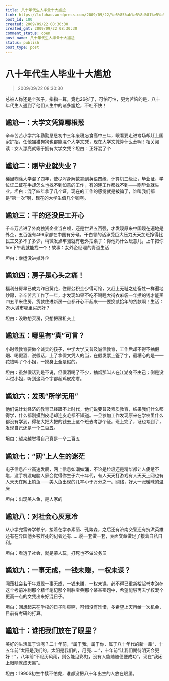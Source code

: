 ```yaml
---
title: 八十年代生人毕业十大尴尬
link: https://lufuhao.wordpress.com/2009/09/22/%e5%85%ab%e5%8d%81%e5%b9%b4%e4%bb%a3%e7%94%9f%e4%ba%ba%e6%af%95%e4%b8%9a%e5%8d%81%e5%a4%a7%e5%b0%b4%e5%b0%ac/
post_id: 180
created: 2009/09/22 08:30:30
created_gmt: 2009/09/22 08:30:30
comment_status: open
post_name: 八十年代生人毕业十大尴尬
status: publish
post_type: post
---
```


# 八十年代生人毕业十大尴尬

> 2009/09/22 08:30:30

 

总被人称还是个孩子，掐指一算，竟也26岁了，可怕可怕，更为苦恼的是，八十年代生人遇到了他们人生中的诸多尴尬，不吐不快！

## 尴尬一：大学文凭算哪根葱

辛辛苦苦小学六年勤勤恳恳初中三年废寝忘食高中三年，眼看要走进考场却赶上国家扩招，任他猫猫狗狗也都能混个大学文凭，现在大学文凭算什么葱啊！相关阅读：女人漂亮就等于拥有大学文凭？坦白：正好混了个

## 尴尬二：刚毕业就失业？

稀里糊涂大学混了四年，使尽浑身解数拿到英语四级、计算机三级证，毕业证、学位证二证在手却怎么也找不到如意的工作，有的连工作都找不到——刚毕业就失业。坦白：混了四年拿了几个证，现在的工作的感觉就是被骗了，谁叫我们都是“第一次”啊，现在的大学生值几个钱啊。

## 尴尬三：干的还没民工开心

千辛万苦进了外商独资企业当白领，还是世界五百强，才发现原来中国现在遍地是外企，五百强有499家都在中国有分号。干白领的活承受巨大压力天天加班挣得比民工又多不了多少，稍微发点牢骚就有老外拍桌子：你他妈什么玩意儿，上午把你fire下午我就能找一个！故事：女外企经理的青涩生活

坦白：幸运没进掉外企

## 尴尬四：房子是心头之痛！

福利分房早已成为昨日黄花，住房公积金少得可怜，又赶上无耻之徒畜牲一样遍地炒房，辛辛苦苦工作了一年，才发现如果不吃不喝睡大街衣麻袋一年攒的钱才能买四五平米住房，贷款住进新房一点都开心不起来——要换贰拾年的贷款啊！生活：25大城市哪里买房好？

坦白：没敢想买房，只想把房租交上

## 尴尬五：哪里有“真”可言？

小时候教育要做个诚实的孩子，中学大学又普及诚信教育，工作后却不得不抽假烟、喝假酒、说假话，上了拿假文凭人的当，在假发票上签了字，最糟心的是——花钱叫了个小姐，一摸身上全是假的。

坦白：虽然假话到是不说，但假酒喝了不少，抽烟那叫人在江湖身不由己；倒是没叫过小姐，听到这两个字都起鸡皮疙瘩。

## 尴尬六：发现“所学无用”

他们说计划经济的教育已经跟不上时代，他们说要普及素质教育，结果我们什么都得学，什么都刚摸到皮毛却连皮毛都不知道。一旦参加工作发现原来在学校里什么都没有学到，得花大把大把的钱去上这个班去考那个证。班上完了，证也考到了，发现自己还是一个二百五。

坦白：越来越觉得自己真是一个二百五

## 尴尬七：“网”上人生的迷茫

电子信息产业高速发展，网上信息如潮如涌，不论是垃圾还是精华都让人疲惫不堪，没手机没电脑人家会觉得你生于六十年代，有人天天打游戏有人天天上网也有人天天在网上钓鱼——美人鱼出现的几率小于万分之一。网络，好大一张暧昧的温床

坦白：出现美人鱼，是人家的

## 尴尬八：对社会心灰意冷

从小学完雷锋学赖宁，接着在学李素丽、孔繁森，之后还有济南交警还有抗洪英雄还有在异国他乡被炸死的记者还有……说一套做一套，表面文章做足了接着自私自利。

坦白：看透了社会，就是蒙人玩，打死也不做公务员

## 尴尬九：一事无成，一钱未赚，一权未谋？

闯荡社会若干年发现一事无成，一钱未赚，一权未谋，必不得已重新拾起书本泡在这个考前冲刺那个精华笔记那个制胜宝典那个某某密题中，希望能够再去学校混个更高一点的文凭出来好混日子。

坦白：回想起来在学校的日子叫爽啊，可惜没有珍惜，多希望上天再给一次机会，目前有考研的打算。

## 尴尬十：谁把我们放在了眼里？

美好的生活属于谁呢？二十年前，“属于我，属于你，属于八十年代的新一辈“，十五年前“太阳是我们的，太阳是我们的，月亮……”，十年前“让我们期待明天会更好！”，八年前“不经历风雨，则么能见彩虹，没有人能随随便便成功”，现在“我闭上眼睛就成天黑”。

坦白：1990S初生牛犊不怕虎，谁都没把八十年出生的人放在眼里。
